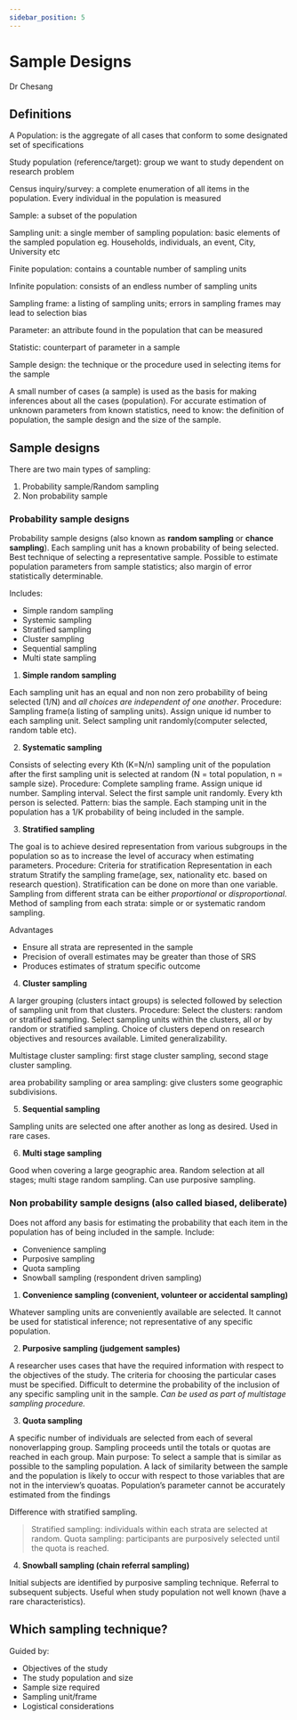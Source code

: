 ```yaml
---
sidebar_position: 5
---
```


# Sample Designs

Dr Chesang

## Definitions

A Population: is the aggregate of all cases that conform to some designated set of specifications

Study population (reference/target): group we want to study dependent on research problem

Census inquiry/survey: a complete enumeration of all items in the population. Every individual in the population is measured

Sample: a subset of the population

Sampling unit: a single member of sampling population: basic elements of the sampled population eg. Households, individuals, an event, City, University etc

Finite population: contains a countable number of sampling units

Infinite population: consists of an endless number of sampling units

Sampling frame: a listing of sampling units; errors in sampling frames may lead to selection bias

Parameter: an attribute found in the population that can be measured

Statistic: counterpart of parameter in a sample

Sample design: the technique or the procedure used in selecting items for the sample

A small number of cases (a sample) is used as the basis for making inferences about all the cases (population). For accurate estimation of unknown parameters from known statistics, need to know: the definition of population, the sample design and the size of the sample.

## Sample designs

There are two main types of sampling:

1. Probability sample/Random sampling
2. Non probability sample

### Probability sample designs

Probability sample designs (also known as **random sampling** or **chance sampling**). Each sampling unit has a known probability of being selected. Best technique of selecting a representative sample. Possible to estimate population parameters from sample statistics; also margin of error statistically determinable.

Includes:

- Simple random sampling
- Systemic sampling
- Stratified sampling
- Cluster sampling
- Sequential sampling
- Multi state sampling

1.  **Simple random sampling**

Each sampling unit has an equal and non non zero probability of being selected (1/N) and _all choices are independent of one another_. Procedure: Sampling frame(a listing of sampling units). Assign unique id number to each sampling unit. Select sampling unit randomly(computer selected, random table etc).

2. **Systematic sampling**

Consists of selecting every Kth (K=N/n) sampling unit of the population after the first sampling unit is selected at random (N = total population, n = sample size). Procedure: Complete sampling frame. Assign unique id number. Sampling interval. Select the first sample unit randomly. Every kth person is selected. Pattern: bias the sample. Each stamping unit in the population has a 1/K probability of being included in the sample.

3. **Stratified sampling**

The goal is to achieve desired representation from various subgroups in the population so as to increase the level of accuracy when estimating parameters. Procedure: Criteria for stratification Representation in each stratum Stratify the sampling frame(age, sex, nationality etc. based on research question). Stratification can be done on more than one variable. Sampling from different strata can be either _proportional_ or _disproportional_. Method of sampling from each strata: simple or or systematic random sampling.

Advantages

- Ensure all strata are represented in the sample
- Precision of overall estimates may be greater than those of SRS
- Produces estimates of stratum specific outcome

4. **Cluster sampling**

A larger grouping (clusters intact groups) is selected followed by selection of sampling unit from that clusters. Procedure: Select the clusters: random or stratified sampling. Select sampling units within the clusters, all or by random or stratified sampling. Choice of clusters depend on research objectives and resources available. Limited generalizability.

Multistage cluster sampling: first stage cluster sampling, second stage cluster sampling.

area probability sampling or area sampling: give clusters some geographic subdivisions.

5. **Sequential sampling**

Sampling units are selected one after another as long as desired. Used in rare cases.

6. **Multi stage sampling**

Good when covering a large geographic area. Random selection at all stages; multi stage random sampling. Can use purposive sampling.

### Non probability sample designs (also called biased, deliberate)

Does not afford any basis for estimating the probability that each item in the population has of being included in the sample. Include:

- Convenience sampling
- Purposive sampling
- Quota sampling
- Snowball sampling (respondent driven sampling)

1. **Convenience sampling (convenient, volunteer or accidental sampling)**

Whatever sampling units are conveniently available are selected. It cannot be used for statistical inference; not representative of any specific population.

2. **Purposive sampling (judgement samples)**

A researcher uses cases that have the required information with respect to the objectives of the study. The criteria for choosing the particular cases must be specified. Difficult to determine the probability of the inclusion of any specific sampling unit in the sample. _Can be used as part of multistage sampling procedure._

3. **Quota sampling**

A specific number of individuals are selected from each of several nonoverlapping group. Sampling proceeds until the totals or quotas are reached in each group. Main purpose: To select a sample that is similar as possible to the sampling population. A lack of similarity between the sample and the population is likely to occur with respect to those variables that are not in the interview’s quoatas. Population’s parameter cannot be accurately estimated from the findings

Difference with stratified sampling.

> Stratified sampling: individuals within each strata are selected at random. Quota sampling: participants are purposively selected until the quota is reached.

4. **Snowball sampling (chain referral sampling)**

Initial subjects are identified by purposive sampling technique. Referral to subsequent subjects. Useful when study population not well known (have a rare characteristics).

## Which sampling technique?

Guided by:

- Objectives of the study
- The study population and size
- Sample size required
- Sampling unit/frame
- Logistical considerations
